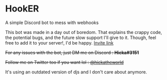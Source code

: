 # HookER
A simple Discord bot to mess with webhooks

This bot was made in a day out of boredom. That explains the crappy code, the potential bugs, and the future slow support I'll give to it. Though, feel free to add it to your server!, I'd be happy.
[Invite link](https://discord.com/oauth2/authorize?client_id=748882637803749427&permissions=536931328&scope=bot)

~~For any issues with the bot, just DM me on Discord : **Hicka#3151**~~

~~Follow me on Twitter too if you want lol : [@hickatheworld](https://twitter.com/hickatheworld)~~

It's using an outdated version of djs and I don't care about anymore.
